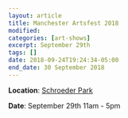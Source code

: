 ```yaml
---
layout: article
title: Manchester Artsfest 2018
modified:
categories: [art-shows]
excerpt: September 29th
tags: []
date: 2018-09-24T19:24:34-05:00
end_date: 30 September 2018
---
```


**Location**: [Schroeder Park](https://goo.gl/maps/7uuajmY1pUT2)

**Date**: September 29th 11am - 5pm
